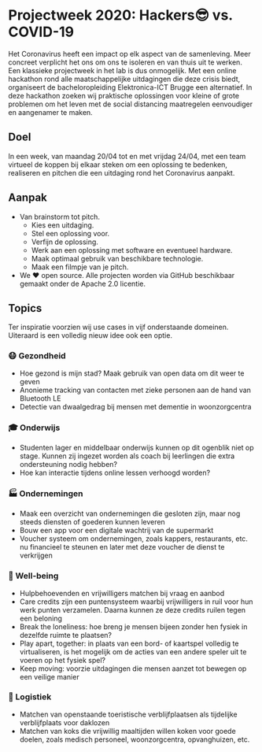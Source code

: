 <!-- markdownlint-disable MD013 -->
# Projectweek 2020: Hackers😎 vs. COVID-19

Het Coronavirus heeft een impact op elk aspect van de samenleving. Meer concreet verplicht het ons om ons te isoleren en van thuis uit te werken. Een klassieke projectweek in het lab is dus onmogelijk. Met een online hackathon rond alle maatschappelijke uitdagingen die deze crisis biedt, organiseert de bacheloropleiding Elektronica-ICT Brugge een alternatief. In deze hackathon zoeken wij praktische oplossingen voor kleine of grote problemen om het leven met de social distancing maatregelen eenvoudiger en aangenamer te maken.

## Doel

In een week, van maandag 20/04 tot en met vrijdag 24/04, met een team virtueel de koppen bij elkaar steken om een oplossing te bedenken, realiseren en pitchen die een uitdaging rond het Coronavirus aanpakt.

## Aanpak

* Van brainstorm tot pitch.
  * Kies een uitdaging.
  * Stel een oplossing voor.
  * Verfijn de oplossing.
  * Werk aan een oplossing met software en eventueel hardware.
  * Maak optimaal gebruik van beschikbare technologie.
  * Maak een filmpje van je pitch.
* We ❤ open source. Alle projecten worden via GitHub beschikbaar gemaakt onder de Apache 2.0 licentie.

## Topics

Ter inspiratie voorzien wij use cases in vijf onderstaande domeinen. Uiteraard is een volledig nieuw idee ook een optie.

### 😷 Gezondheid

* Hoe gezond is mijn stad? Maak gebruik van open data om dit weer te geven
* Anonieme tracking van contacten met zieke personen aan de hand van Bluetooth LE
* Detectie van dwaalgedrag bij mensen met dementie in woonzorgcentra

### 🎓 Onderwijs

* Studenten lager en middelbaar onderwijs kunnen op dit ogenblik niet op stage. Kunnen zij ingezet worden als coach bij leerlingen die extra ondersteuning nodig hebben?
* Hoe kan interactie tijdens online lessen verhoogd worden?

### 🏭 Ondernemingen

* Maak een overzicht van ondernemingen die gesloten zijn, maar nog steeds diensten of goederen kunnen leveren
* Bouw een app voor een digitale wachtrij van de supermarkt
* Voucher systeem om ondernemingen, zoals kappers, restaurants, etc. nu financieel te steunen en later met deze voucher de dienst te verkrijgen

### 🤗 Well-being

* Hulpbehoevenden en vrijwilligers matchen bij vraag en aanbod
* Care credits zijn een puntensysteem waarbij vrijwilligers in ruil voor hun werk punten verzamelen. Daarna kunnen ze deze credits ruilen tegen een beloning
* Break the loneliness: hoe breng je mensen bijeen zonder hen fysiek in dezelfde ruimte te plaatsen?
* Play apart, together: in plaats van een bord- of kaartspel volledig te virtualiseren, is het mogelijk om de acties van een andere speler uit te voeren op het fysiek spel?
* Keep moving: voorzie uitdagingen die mensen aanzet tot bewegen op een veilige manier

### 🚚 Logistiek

* Matchen van openstaande toeristische verblijfplaatsen als tijdelijke verblijfplaats voor daklozen
* Matchen van koks die vrijwillig maaltijden willen koken voor goede doelen, zoals medisch personeel, woonzorgcentra, opvanghuizen, etc.
